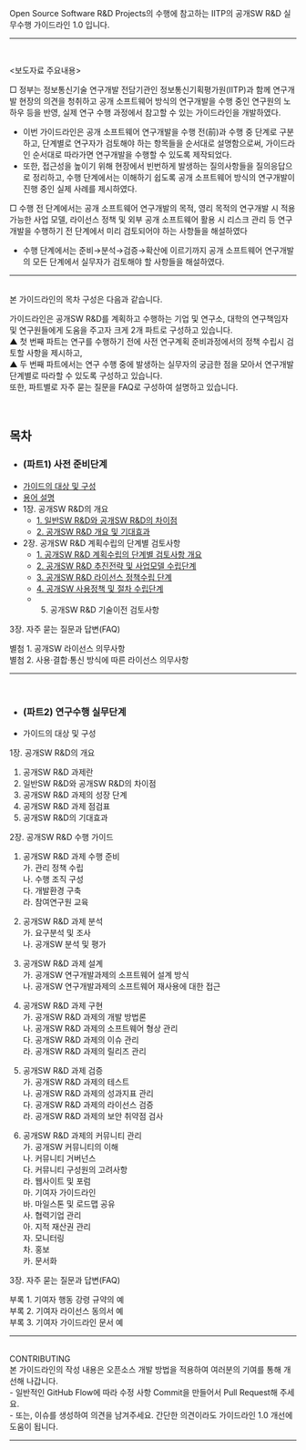 Open Source Software R&D Projects의 수행에 참고하는 IITP의 공개SW R&D 실무수행 가이드라인 1.0 입니다. 
<hr>
<br>


<보도자료 주요내용>

□ 정부는 정보통신기술 연구개발 전담기관인 정보통신기획평가원(IITP)과 함께 연구개발 현장의 의견을 청취하고 공개 소프트웨어 방식의 연구개발을 수행 중인 연구원의 노하우 등을 반영, 실제 연구 수행 과정에서 참고할 수 있는 가이드라인을 개발하였다.

- 이번 가이드라인은 공개 소프트웨어 연구개발을 수행 전(前)과 수행 중 단계로 구분하고, 단계별로 연구자가 검토해야 하는 항목들을 순서대로 설명함으로써, 가이드라인 순서대로 따라가면 연구개발을 수행할 수 있도록 제작되었다.
 - 또한, 접근성을 높이기 위해 현장에서 빈번하게 발생하는 질의사항들을 질의응답으로 정리하고, 수행 단계에서는 이해하기 쉽도록 공개 소프트웨어 방식의 연구개발이 진행 중인 실제 사례를 제시하였다.

□ 수행 전 단계에서는 공개 소프트웨어 연구개발의 목적, 영리 목적의 연구개발 시 적용 가능한 사업 모델, 라이선스 정책 및 외부 공개 소프트웨어 활용 시 리스크 관리 등 연구개발을 수행하기 전 단계에서 미리 검토되어야 하는 사항들을 해설하였다
 - 수행 단계에서는 준비→분석→검증→확산에 이르기까지 공개 소프트웨어 연구개발의 모든 단계에서 실무자가 검토해야 할 사항들을 해설하였다.
 
<hr>
<br>
본 가이드라인의 목차 구성은 다음과 같습니다.<br>

가이드라인은 공개SW R&D를 계획하고 수행하는 기업 및 연구소, 대학의 연구책임자 및 연구원들에게 도움을 주고자 크게 2개 파트로 구성하고 있습니다. <br>
▲ 첫 번째 파트는 연구를 수행하기 전에 사전 연구계획 준비과정에서의 정책 수립시 검토할 사항을 제시하고, <br>
▲ 두 번째 파트에서는 연구 수행 중에 발생하는 실무자의 궁금한 점을 모아서 연구개발 단계별로 따라할 수 있도록 구성하고 있습니다. <br>
또한, 파트별로 자주 묻는 질문을 FAQ로 구성하여 설명하고 있습니다.<br>

<br>  

## 목차
+ ### (파트1) 사전 준비단계
+ [가이드의 대상 및 구성](https://github.com/iitp-rnd/oss-guideline/blob/main/target-configuration.md)
+ [용어 설명](https://github.com/iitp-rnd/oss-guideline/blob/main/terms-definition.md)
+ 1장. 공개SW R&D의 개요<br>
  - [1. 일반SW R&D와 공개SW R&D의 차이점](https://github.com/iitp-rnd/oss-guideline/blob/main/part1_1/01.md)
  - [2. 공개SW R&D 개요 및 기대효과](https://github.com/iitp-rnd/oss-guideline/blob/main/part1_1/02.md)
+ 2장. 공개SW R&D 계획수립의 단계별 검토사항
  - [1. 공개SW R&D 계획수립의 단계별 검토사항 개요](https://github.com/iitp-rnd/oss-guideline/blob/main/part1_2/01.md)
  - [2. 공개SW R&D 추진전략 및 사업모델 수립단계](https://github.com/iitp-rnd/oss-guideline/blob/main/part1_2/02.md)
  - [3. 공개SW R&D 라이선스 정책수립 단계](https://github.com/iitp-rnd/oss-guideline/blob/main/part1_2/03.md)
  - [4. 공개SW 사용정책 및 절차 수립단계](https://github.com/iitp-rnd/oss-guideline/blob/main/part1_2/04.md)
  - 5. 공개SW R&D 기술이전 검토사항	

3장. 자주 묻는 질문과 답변(FAQ)	<br>

별첨 1. 공개SW 라이선스 의무사항	<br>
별첨 2. 사용·결합·통신 방식에 따른 라이선스 의무사항 <br>

<hr>
<br>

+ ### (파트2) 연구수행 실무단계<br>
+  가이드의 대상 및 구성

1장. 공개SW R&D의 개요
  1. 공개SW R&D 과제란
  2. 일반SW R&D와 공개SW R&D의 차이점
  3. 공개SW R&D 과제의 성장 단계
  4. 공개SW R&D 과제 점검표
  5. 공개SW R&D의 기대효과

2장. 공개SW R&D 수행 가이드
  1. 공개SW R&D 과제 수행 준비 <br>
    가. 관리 정책 수립	<br>
    나. 수행 조직 구성	<br>
    다. 개발환경 구축	<br>
    라. 참여연구원 교육	<br>

  2. 공개SW R&D 과제 분석	<br>
    가. 요구분석 및 조사	<br>
    나. 공개SW 분석 및 평가	<br>

  3. 공개SW R&D 과제 설계	<br>
    가. 공개SW 연구개발과제의 소프트웨어 설계 방식	<br>
    나. 공개SW 연구개발과제의 소프트웨어 재사용에 대한 접근	<br>

  4. 공개SW R&D 과제 구현	<br>
    가. 공개SW R&D 과제의 개발 방법론	<br>
    나. 공개SW R&D 과제의 소프트웨어 형상 관리	<br>
    다. 공개SW R&D 과제의 이슈 관리	<br>
    라. 공개SW R&D 과제의 릴리즈 관리	<br>

  5. 공개SW R&D 과제 검증	<br>
    가. 공개SW R&D 과제의 테스트	<br>
    나. 공개SW R&D 과제의 성과지표 관리	<br>
    다. 공개SW R&D 과제의 라이선스 검증	<br>
    라. 공개SW R&D 과제의 보안 취약점 검사	<br>

  6. 공개SW R&D 과제의 커뮤니티 관리	<br>
    가. 공개SW 커뮤니티의 이해	<br>
    나. 커뮤니티 거버넌스	<br>
    다. 커뮤니티 구성원의 고려사항	<br>
    라. 웹사이트 및 포럼	<br>
    마. 기여자 가이드라인	<br>
    바. 마일스톤 및 로드맵 공유	<br>
    사. 협력기업 관리	<br>
    아. 지적 재산권 관리	<br>
    자. 모니터링	<br>
    차. 홍보	<br>
    카. 문서화<br>

3장. 자주 묻는 질문과 답변(FAQ)	<br>

부록 1. 기여자 행동 강령 규약의 예	<br>
부록 2. 기여자 라이선스 동의서 예	<br>
부록 3. 기여자 가이드라인 문서 예	<br>
<hr>
<br>
CONTRIBUTING<br>
본 가이드라인의 작성 내용은 오픈소스 개발 방법을 적용하여 여러분의 기여를 통해 개선해 나갑니다.<br>
- 일반적인 GitHub Flow에 따라 수정 사항 Commit을 만들어서 Pull Request해 주세요.<br>
- 또는, 이슈를 생성하여 의견을 남겨주세요. 간단한 의견이라도 가이드라인 1.0 개선에 도움이 됩니다.<br>

<hr>
<br>
